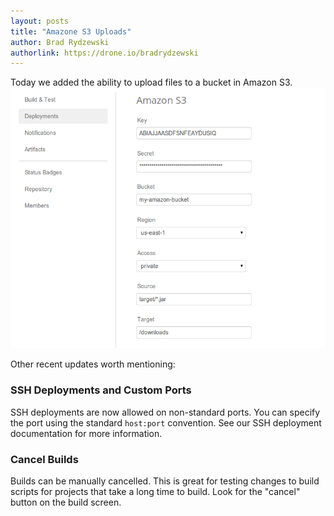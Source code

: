 ```yaml
---
layout: posts
title: "Amazone S3 Uploads"
author: Brad Rydzewski
authorlink: https://drone.io/bradrydzewski
---
```


Today we added the ability to upload files to a bucket in Amazon S3.
![SSH Deployment Setup](/img/screenshot_deployments_s3.png)

Other recent updates worth mentioning:

### SSH Deployments and Custom Ports

SSH deployments are now allowed on non-standard ports. You can specify the port
using the standard `host:port` convention. See our SSH deployment documentation
for more information.

### Cancel Builds

Builds can be manually cancelled. This is great for testing changes to build
scripts for projects that take a long time to build. Look for the "cancel"
button on the build screen.
